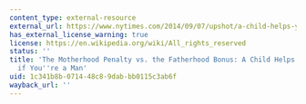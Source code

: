 ```yaml
---
content_type: external-resource
external_url: https://www.nytimes.com/2014/09/07/upshot/a-child-helps-your-career-if-youre-a-man.html?_r=0
has_external_license_warning: true
license: https://en.wikipedia.org/wiki/All_rights_reserved
status: ''
title: 'The Motherhood Penalty vs. the Fatherhood Bonus: A Child Helps Your Career,
  if You''re a Man'
uid: 1c341b8b-0714-48c8-9dab-bb0115c3ab6f
wayback_url: ''
---
```

